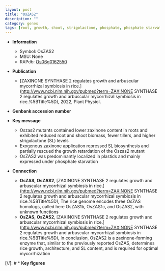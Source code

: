 ```yaml
---
layout: post
title: "OsZAS2"
description: ""
category: genes
tags: [root, growth, shoot, strigolactone, phosphate, phosphate starvation]
---
```


* **Information**  
    + Symbol: OsZAS2  
    + MSU: None  
    + RAPdb: [Os06g0162550](http://rapdb.dna.affrc.go.jp/viewer/gbrowse_details/irgsp1?name=Os06g0162550)  

* **Publication**  
    + [ZAXINONE SYNTHASE 2 regulates growth and arbuscular mycorrhizal symbiosis in rice.](http://www.ncbi.nlm.nih.gov/pubmed?term=ZAXINONE SYNTHASE 2 regulates growth and arbuscular mycorrhizal symbiosis in rice.%5BTitle%5D), 2022, Plant Physiol.

* **Genbank accession number**  

* **Key message**  
    + Oszas2 mutants contained lower zaxinone content in roots and exhibited reduced root and shoot biomass, fewer tillers, and higher strigolactone (SL) levels
    + Exogenous zaxinone application repressed SL biosynthesis and partially rescued the growth retardation of the Oszas2 mutant
    + OsZAS2 was predominantly localized in plastids and mainly expressed under phosphate starvation

* **Connection**  
    + __OsZAS__, __OsZAS2__, [ZAXINONE SYNTHASE 2 regulates growth and arbuscular mycorrhizal symbiosis in rice.](http://www.ncbi.nlm.nih.gov/pubmed?term=ZAXINONE SYNTHASE 2 regulates growth and arbuscular mycorrhizal symbiosis in rice.%5BTitle%5D),  The rice genome encodes three OsZAS homologs, called here OsZAS1b, OsZAS1c, and OsZAS2, with unknown functions
    + __OsZAS__, __OsZAS2__, [ZAXINONE SYNTHASE 2 regulates growth and arbuscular mycorrhizal symbiosis in rice.](http://www.ncbi.nlm.nih.gov/pubmed?term=ZAXINONE SYNTHASE 2 regulates growth and arbuscular mycorrhizal symbiosis in rice.%5BTitle%5D),  In conclusion, OsZAS2 is a zaxinone-forming enzyme that, similar to the previously reported OsZAS, determines rice growth, architecture, and SL content, and is required for optimal mycorrhization

[//]: # * **Key figures**  


